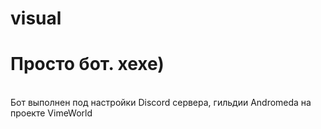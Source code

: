 # visual
Просто бот. хехе)
<br>
===================
<br>
Бот выполнен под настройки Discord сервера, гильдии Andromeda на проекте VimeWorld
